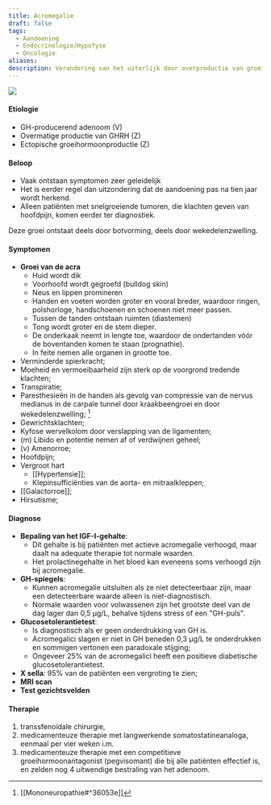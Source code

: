 ```yaml
---
title: Acromegalie
draft: false
tags:
  - Aandoening
  - Endocrinologie/Hypofyse
  - Oncologie
aliases: 
description: Verandering van het uiterlijk door overproductie van groeihormonen. Wordt ook wel reuzengroei genoemd.
---
```

![](https://i.imgur.com/54nFQ7q.jpg)

#### Etiologie
- GH-producerend adenoom (V)
- Overmatige productie van GHRH (Z)
- Ectopische groeihormoonproductie (Z)

#### Beloop
- Vaak ontstaan symptomen zeer geleidelijk
- Het is eerder regel dan uitzondering dat de aandoening pas na tien jaar wordt herkend. 
- Alleen patiënten met snelgroeiende tumoren, die klachten geven van hoofdpijn, komen eerder ter diagnostiek.

Deze groei ontstaat deels door botvorming, deels door wekedelenzwelling.

#### Symptomen
- **Groei van de acra**
	- Huid wordt dik 
	- Voorhoofd wordt gegroefd (bulldog skin)
	- Neus en lippen promineren
	- Handen en voeten worden groter en vooral breder, waardoor ringen, polshorloge, handschoenen en schoenen niet meer passen. 
	- Tussen de tanden ontstaan ruimten (diastemen)
	- Tong wordt groter en de stem dieper.
	- De onderkaak neemt in lengte toe, waardoor de ondertanden vóór de boventanden komen te staan (prognathie).
	- In feite nemen alle organen in grootte toe.
- Verminderde spierkracht;
- Moeheid en vermoeibaarheid zijn sterk op de voorgrond tredende klachten;
- Transpiratie;
- Paresthesieën in de handen als gevolg van compressie van de nervus medianus in de carpale tunnel door kraakbeengroei en door wekedelenzwelling; [^1]
- Gewrichtsklachten;
- Kyfose wervelkolom door verslapping van de ligamenten;
- (m) Libido en potentie nemen af of verdwijnen geheel;
- (v) Amenorroe;
- Hoofdpijn;
- Vergroot hart
	- [[Hypertensie]];
	- Klepinsufficiënties van de aorta- en mitraalkleppen;
- [[Galactorroe]];
- Hirsutisme;

#### Diagnose
- **Bepaling van het IGF-I-gehalte**:
	- Dit gehalte is bij patiënten met actieve acromegalie verhoogd, maar daalt na adequate therapie tot normale waarden. 
	- Het prolactinegehalte in het bloed kan eveneens soms verhoogd zijn bij acromegalie.
- **GH-spiegels**: 
	- Kunnen acromegalie uitsluiten als ze niet detecteerbaar zijn, maar een detecteerbare waarde alleen is niet-diagnostisch. 
	- Normale waarden voor volwassenen zijn het grootste deel van de dag lager dan 0,5 μg/L, behalve tijdens stress of een "GH-puls".
- **Glucosetolerantietest**:
	- Is diagnostisch als er geen onderdrukking van GH is. 
	- Acromegalici slagen er niet in GH beneden 0,3 μg/L te onderdrukken en sommigen vertonen een paradoxale stijging;
	- Ongeveer 25% van de acromegalici heeft een positieve diabetische glucosetolerantietest.
- **X sella**: 95% van de patiënten een vergroting te zien;
- **MRI scan**
- **Test gezichtsvelden**

#### Therapie

1. transsfenoïdale chirurgie, 
2. medicamenteuze therapie met langwerkende somatostatineanaloga, eenmaal per vier weken i.m.
3. medicamenteuze therapie met een competitieve groeihormoonantagonist (pegvisomant) die bij alle patiënten effectief is, en zelden nog 4 uitwendige bestraling van het adenoom.

[^1]: [[Mononeuropathie#^36053e]]